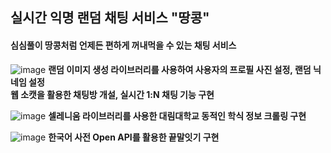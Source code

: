 ## 실시간 익명 랜덤 채팅 서비스 "땅콩"
#### 심심풀이 땅콩처럼 언제든 편하게 꺼내먹을 수 있는 채팅 서비스

![image](https://github.com/juseog0373/Peanut-BE/assets/47583158/8b3b7d74-82cd-4206-bc08-686b3b419f63)
**랜덤 이미지 생성 라이브러리를 사용하여 사용자의 프로필 사진 설정, 랜덤 닉네임 설정**  
**웹 소캣을 활용한 채팅방 개설, 실시간 1:N 채팅 기능 구현**

![image](https://github.com/juseog0373/Peanut-BE/assets/47583158/7ab04534-e87e-4d3c-8463-47d3a334525b)
**셀레니움 라이브러리를 사용한 대림대학교 동적인 학식 정보 크롤링 구현**   

![image](https://github.com/juseog0373/Peanut-BE/assets/47583158/b8b04b0b-35a4-4607-88e6-26c9fb7d3d4e)
**한국어 사전 Open API를 활용한 끝말잇기 구현**
